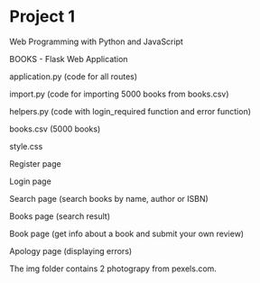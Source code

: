 # Project 1

Web Programming with Python and JavaScript

BOOKS - Flask Web Application

application.py (code for all routes)

import.py (code for importing 5000 books from books.csv)

helpers.py (code with login_required function and error function)

books.csv (5000 books)

style.css

Register page

Login page

Search page (search books by name, author or ISBN)

Books page (search result)

Book page (get info about a book and submit your own review)

Apology page (displaying errors)

The img folder contains 2 photograpy from pexels.com.
